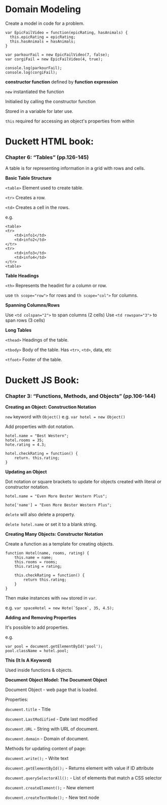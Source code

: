 # Domain Modeling

Create a model in code for a problem.

```
var EpicFailVideo = function(epicRating, hasAnimals) {
  this.epicRating = epicRating;
  this.hasAnimals = hasAnimals;
}

var parkourFail = new EpicFailVideo(7, false);
var corgiFail = new EpicFailVideo(4, true);

console.log(parkourFail);
console.log(corgiFail);
```

**constructor function** defined by **function expression**

``new`` instantiated the function

Initialied by calling the constructor function

Stored in a variable for later use.

``this`` required for accessing an object's properties from within




# Duckett HTML book:

### Chapter 6: “Tables” (pp.126-145)

A table is for representing information in a grid with rows and cells.

**Basic Table Structure** 

``<table>`` Element used to create table.

``<tr>`` Creates a row.

``<td>`` Creates a cell in the rows.

e.g.

```
<table>
<tr>
    <td>info1</td>
    <td>info2</td>
</tr>
<tr>
    <td>info3</td>
    <td>info4</td>
</tr>
<table>
```

**Table Headings**

``<th>`` Represents the headint for a column or row.

use ``th scope="row">`` for rows and ``th scope="col">`` for columns.

**Spanning Columns/Rows**

Use ``<td colspan="2">`` to span columns (2 cells)
Use ``<td rowspan="3">`` to span rows (3 cells)

**Long Tables**

``<thead>`` Headings of the table.

``<tbody>`` Body of the table. Has ``<tr>``, ``<td>``, data, etc

``<tfoot>`` Footer of the table.


# Duckett JS Book:

### Chapter 3: “Functions, Methods, and Objects” (pp.106-144)

**Creating an Object: Construction Notation**

``new`` keyword with ``Object()`` e.g. `` var hotel = new Object() ``

Add properties with dot notation.

```
hotel.name = "Best Western";
hotel.rooms = 35;
hote.rating = 4.3;

hotel.checkRating = function() {
    return. this.rating;
}
```

**Updating an Object**

Dot notation or square brackets to update for objects created with literal or constructor notation. 

``hotel.name = "Even More Bester Western Plus";``

``hote['name'] = "Even More Bester Western Plus";``

``delete`` will also delete a property.

``delete hotel.name`` or set it to a blank string.

**Creating Many Objects: Constructor Notation**

Create a function as a template for creating objects.

```
function Hotel(name, rooms, rating) {
    this.name = name;
    this.rooms = rooms;
    this.rating = rating;

    this.checkRating = function() {
        return this.rating;
    }
}
```

Then make instances with ``new`` stored in ``var``.

e.g. ``var spaceHotel = new Hote(`Space`, 35, 4.5);``

**Adding and Removing Properties**

It's possible to add properties.

e.g. 
```
var pool = document.getElementById('pool');
pool.className = hotel.pool;
```

**This (It Is A Keyword)**

Used inside functions & objects.

**Document Object Model: The Document Object**

Document Object - web page that is loaded.

Properties:

``document.title`` - Title

``document.LastModiified`` - Date last modified

``document.URL`` - String with URL of document.

``document.domain`` - Domain of document.

Methods for updating content of page:

``document.write();`` - Write text

``document.getElementById();`` - Returns element with value if ID attribute

``document.querySelectorAll():`` - List of elements that match a CSS selector

``document.createElement();`` - New element

``document.createTextNode();`` - New text node